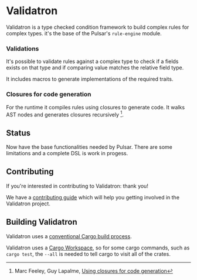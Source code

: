 # Validatron

Validatron is a type checked condition framework to build complex rules for complex types. it's the base of the Pulsar's `rule-engine` module.

### Validations

It's possible to validate rules against a complex type to check if a fields exists on that type and if comparing value matches the relative field type.

It includes macros to generate implementations of the required traits.

### Closures for code generation

For the runtime it compiles rules using closures to generate code. It walks AST nodes and generates closures recursively [^1].

## Status

Now have the base functionalities needed by Pulsar. There are some limitations and a complete DSL is work in progess.

## Contributing

If you're interested in contributing to Validatron: thank you!

We have a [contributing guide](../CONTRIBUTING.md) which will help you getting involved in the Validatron project.

## Building Validatron

Validatron uses a [conventional Cargo build process](https://doc.rust-lang.org/cargo/guide/working-on-an-existing-project.html). 

Validatron uses a [Cargo Workspace](https://doc.rust-lang.org/book/ch14-03-cargo-workspaces.html), so for some cargo commands, such as `cargo test`, the `--all` is needed to tell cargo to visit all of the crates.


[^1]: Marc Feeley, Guy Lapalme, [Using closures for code generation](https://www.sciencedirect.com/science/article/abs/pii/0096055187900129)